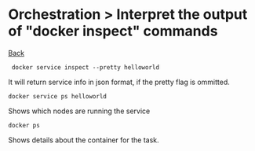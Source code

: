 # Orchestration > Interpret​ ​the​ ​output​ ​of​ ​"docker​ ​inspect"​ ​commands

[Back](./ReadMe.md)

```
 docker service inspect --pretty helloworld
```

It will return service info in json format, if the pretty flag is ommitted.

```
docker service ps helloworld
```

Shows which nodes are running the service

```
docker ps
```
Shows details about the container for the task.
